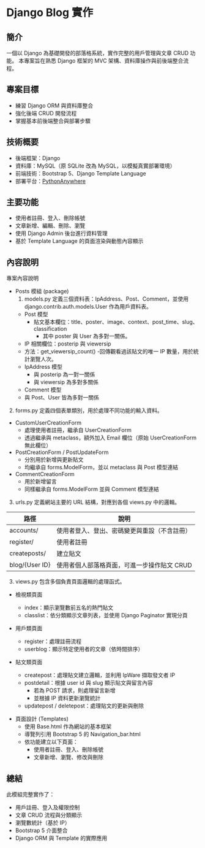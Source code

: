 # Django Blog 實作
## 簡介
一個以 Django 為基礎開發的部落格系統，實作完整的用戶管理與文章 CRUD 功能。
本專案旨在熟悉 Django 框架的 MVC 架構、資料庫操作與前後端整合流程。

## 專案目標

- 練習 Django ORM 與資料庫整合
- 強化後端 CRUD 開發流程
- 掌握基本前後端整合與部署步驟

## 技術概要

- 後端框架：Django
- 資料庫：MySQL（原 SQLite 改為 MySQL，以模擬真實部署環境）
- 前端技術：Bootstrap 5、Django Template Language
- 部署平台：[PythonAnywhere](https://oove.pythonanywhere.com/)

## 主要功能

* 使用者註冊、登入、刪除帳號
* 文章新增、編輯、刪除、瀏覽
* 使用 Django Admin 後台進行資料管理
* 基於 Template Language 的頁面渲染與動態內容顯示
  
## 內容說明
專案內容說明
  + Posts 模組 (package)
    1. models.py
    定義三個資料表：IpAddress、Post、Comment，並使用 django.contrib.auth.models.User 作為用戶資料表。
    - Post 模型
      + 貼文基本欄位：title、poster、image、context、post_time、slug、classification
        - 其中 poster 與 User 為多對一關係。
    + IP 相關欄位：posterip 與 viewersip
    + 方法：get_viewersip_count()
      -回傳觀看過該貼文的唯一 IP 數量，用於統計瀏覽人次。
    - IpAddress 模型
      - 與 posterip 為一對一關係
      - 與 viewersip 為多對多關係
    - Comment 模型
     - 與 Post、User 皆為多對一關係
  
  2. forms.py
  定義四個表單類別，用於處理不同功能的輸入資料。
  - CustomUserCreationForm
    - 處理使用者註冊，繼承自 UserCreationForm
    - 透過繼承與 metaclass，額外加入 Email 欄位（原始 UserCreationForm 無此欄位）
  - PostCreationForm / PostUpdateForm
    - 分別用於新增與更新貼文
    - 均繼承自 forms.ModelForm，並以 metaclass 與 Post 模型連結
  - CommentCreationForm
    - 用於新增留言
    - 同樣繼承自 forms.ModelForm 並與 Comment 模型連結
    
  3. urls.py
  定義網站主要的 URL 結構，對應到各個 views.py 中的邏輯。
  
  |  路徑  | 說明  |
  |  ----  | ----  |
  | accounts/	| 使用者登入、登出、密碼變更與重設（不含註冊） |
  | register/ | 使用者註冊 |
  | createposts/ | 建立貼文 |
  | blog/{User ID} | 使用者個人部落格頁面，可進一步操作貼文 CRUD |
  
  3. views.py
  包含多個負責頁面邏輯的處理函式。
  - 檢視類頁面
    - index：顯示瀏覽數前五名的熱門貼文
    - classlist：依分類顯示文章列表，並使用 Django Paginator 實現分頁
  
  - 用戶類頁面
    - register：處理註冊流程
    - userblog：顯示特定使用者的文章（依時間排序）
  
  - 貼文類頁面
    - createpost：處理貼文建立邏輯，並利用 IpWare 擷取發文者 IP
    - postdetail：根據 user id 與 slug 顯示貼文與留言內容
      - 若為 POST 請求，則處理留言新增
      - 並根據 IP 資料更新瀏覽統計
    - updatepost / deletepost：處理貼文的更新與刪除                      
 + 頁面設計 (Templates)
   + 使用 Base.html 作為網站的基本框架
   + 導覽列引用 Bootstrap 5 的 Navigation_bar.html
   + 依功能建立以下頁面：
     + 使用者註冊、登入、刪除帳號
     + 文章新增、瀏覽、修改與刪除

## 總結
此模組完整實作了：
 + 用戶註冊、登入及權限控制
 + 文章 CRUD 流程與分類顯示
 + 瀏覽數統計（基於 IP）
 + Bootstrap 5 介面整合
 + Django ORM 與 Template 的實際應用
   
     
       
       


